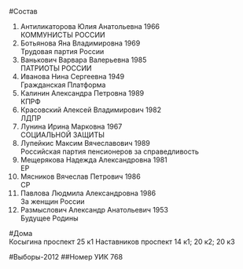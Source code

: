 #Состав
1. Антиликаторова Юлия Анатольевна 1966   
    КОММУНИСТЫ РОССИИ
2. Ботьянова Яна Владимировна 1969   
    Трудовая партия России
3. Ванькович Варвара Валерьевна 1985   
    ПАТРИОТЫ РОССИИ
4. Иванова Нина Сергеевна 1949   
    Гражданская Платформа
5. Калинин Александра Петровна 1989   
    КПРФ
6. Красовский Алексей Владимирович 1982   
    ЛДПР
7. Лунина Ирина Марковна 1967   
    СОЦИАЛЬНОЙ ЗАЩИТЫ
8. Лупейкис Максим Вячеславович 1989   
    Российская партия пенсионеров за справедливость
9. Мещерякова Надежда Александровна 1981   
    ЕР
10. Мясников Вячеслав Петрович 1986   
    СР
11. Павлова Людмила Александровна 1986   
    За женщин России
12. Размыслович Александр Анатольевич 1953   
    Будущее Родины

#Дома  
Косыгина проспект 25 к1 Наставников проспект 14 к1; 20 к2; 20 к3

#Выборы-2012
##Номер УИК
768
